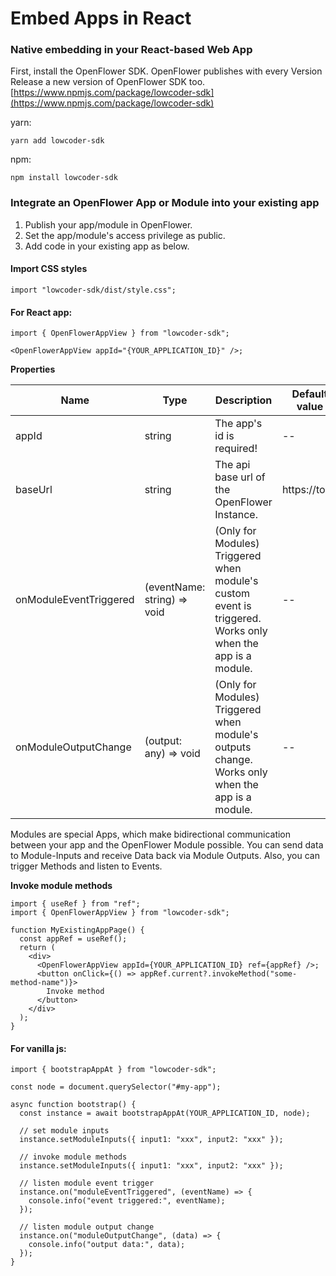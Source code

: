 # Embed Apps in React

### Native embedding in your React-based Web App

First, install the OpenFlower SDK. OpenFlower publishes with every Version Release a new version of OpenFlower SDK too. [https://www.npmjs.com/package/lowcoder-sdk](https://www.npmjs.com/package/lowcoder-sdk)

yarn:

```
yarn add lowcoder-sdk
```

npm:

```
npm install lowcoder-sdk
```

### Integrate an OpenFlower App or Module into your existing app <a href="#user-content-integrate-openblocks-appmodule-into-existing-app-page" id="user-content-integrate-openblocks-appmodule-into-existing-app-page"></a>

1. Publish your app/module in OpenFlower.
2. Set the app/module's access privilege as public.
3. Add code in your existing app as below.

#### Import CSS styles <a href="#user-content-import-style" id="user-content-import-style"></a>

```
import "lowcoder-sdk/dist/style.css";
```

#### For React app: <a href="#user-content-for-react-app" id="user-content-for-react-app"></a>

```
import { OpenFlowerAppView } from "lowcoder-sdk";

<OpenFlowerAppView appId="{YOUR_APPLICATION_ID}" />;
```

**Properties**

<table><thead><tr><th width="171">Name</th><th width="149">Type</th><th>Description</th><th>Default value</th></tr></thead><tbody><tr><td>appId</td><td>string</td><td>The app's id is required!</td><td>--</td></tr><tr><td>baseUrl</td><td>string</td><td>The api base url of the OpenFlower Instance.</td><td>https://todo</td></tr><tr><td>onModuleEventTriggered</td><td>(eventName: string) => void</td><td>(Only for Modules) Triggered when module's custom event is triggered. Works only when the app is a module.</td><td>--</td></tr><tr><td>onModuleOutputChange</td><td>(output: any) => void</td><td>(Only for Modules) Triggered when module's outputs change. Works only when the app is a module.</td><td>--</td></tr></tbody></table>

Modules are special Apps, which make bidirectional communication between your app and the OpenFlower Module possible. You can send data to Module-Inputs and receive Data back via Module Outputs. Also, you can trigger Methods and listen to Events.

**Invoke module methods**

```
import { useRef } from "ref";
import { OpenFlowerAppView } from "lowcoder-sdk";

function MyExistingAppPage() {
  const appRef = useRef();
  return (
    <div>
      <OpenFlowerAppView appId={YOUR_APPLICATION_ID} ref={appRef} />;
      <button onClick={() => appRef.current?.invokeMethod("some-method-name")}>
        Invoke method
      </button>
    </div>
  );
}
```

#### For vanilla js: <a href="#user-content-for-vanilla-js" id="user-content-for-vanilla-js"></a>

```
import { bootstrapAppAt } from "lowcoder-sdk";

const node = document.querySelector("#my-app");

async function bootstrap() {
  const instance = await bootstrapAppAt(YOUR_APPLICATION_ID, node);

  // set module inputs
  instance.setModuleInputs({ input1: "xxx", input2: "xxx" });

  // invoke module methods
  instance.setModuleInputs({ input1: "xxx", input2: "xxx" });

  // listen module event trigger
  instance.on("moduleEventTriggered", (eventName) => {
    console.info("event triggered:", eventName);
  });

  // listen module output change
  instance.on("moduleOutputChange", (data) => {
    console.info("output data:", data);
  });
}
```

